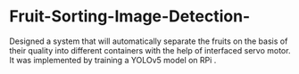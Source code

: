 # Fruit-Sorting-Image-Detection-
Designed a system that will automatically separate the fruits on the basis of their quality into different containers with the help of interfaced servo motor. It was implemented by training a YOLOv5 model on RPi .
